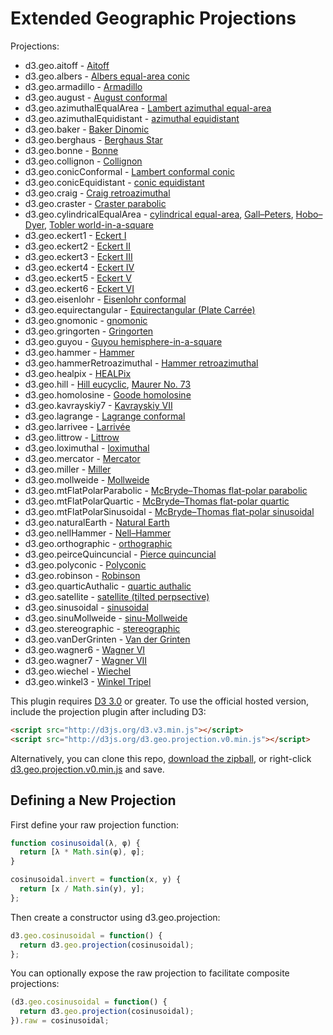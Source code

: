 # Extended Geographic Projections

Projections:

* d3.geo.aitoff - [Aitoff](http://bl.ocks.org/3682698)
* d3.geo.albers - [Albers equal-area conic](http://bl.ocks.org/3734308)
* d3.geo.armadillo - [Armadillo](http://bl.ocks.org/4463127)
* d3.geo.august - [August conformal](http://bl.ocks.org/3797581)
* d3.geo.azimuthalEqualArea - [Lambert azimuthal equal-area](http://bl.ocks.org/3757101)
* d3.geo.azimuthalEquidistant - [azimuthal equidistant](http://bl.ocks.org/3757110)
* d3.geo.baker - [Baker Dinomic](http://bl.ocks.org/4476279)
* d3.geo.berghaus - [Berghaus Star](http://bl.ocks.org/4463049)
* d3.geo.bonne - [Bonne](http://bl.ocks.org/3734313)
* d3.geo.collignon - [Collignon](http://bl.ocks.org/3734316)
* d3.geo.conicConformal - [Lambert conformal conic](http://bl.ocks.org/3734321)
* d3.geo.conicEquidistant - [conic equidistant](http://bl.ocks.org/3734317)
* d3.geo.craig - [Craig retroazimuthal](http://bl.ocks.org/4459466)
* d3.geo.craster - [Craster parabolic](http://bl.ocks.org/4465118)
* d3.geo.cylindricalEqualArea - [cylindrical equal-area](http://bl.ocks.org/3712408), [Gall–Peters](http://bl.ocks.org/3946824), [Hobo–Dyer](http://bl.ocks.org/4476487), [Tobler world-in-a-square](http://bl.ocks.org/4476496)
* d3.geo.eckert1 - [Eckert I](http://bl.ocks.org/3734322)
* d3.geo.eckert2 - [Eckert II](http://bl.ocks.org/3734324)
* d3.geo.eckert3 - [Eckert III](http://bl.ocks.org/3734325)
* d3.geo.eckert4 - [Eckert IV](http://bl.ocks.org/3734327)
* d3.geo.eckert5 - [Eckert V](http://bl.ocks.org/3734328)
* d3.geo.eckert6 - [Eckert VI](http://bl.ocks.org/3734329)
* d3.geo.eisenlohr - [Eisenlohr conformal](http://bl.ocks.org/3797585)
* d3.geo.equirectangular - [Equirectangular (Plate Carrée)](http://bl.ocks.org/3757119)
* d3.geo.gnomonic - [gnomonic](http://bl.ocks.org/3757349)
* d3.geo.gringorten - [Gringorten](http://bl.ocks.org/3796882)
* d3.geo.guyou - [Guyou hemisphere-in-a-square](http://bl.ocks.org/3763867)
* d3.geo.hammer - [Hammer](http://bl.ocks.org/3712397)
* d3.geo.hammerRetroazimuthal - [Hammer retroazimuthal](http://bl.ocks.org/4459130)
* d3.geo.healpix - [HEALPix](http://bl.ocks.org/4463237)
* d3.geo.hill - [Hill eucyclic](http://bl.ocks.org/4479513), [Maurer No. 73](http://bl.ocks.org/4479547)
* d3.geo.homolosine - [Goode homolosine](http://bl.ocks.org/3734330)
* d3.geo.kavrayskiy7 - [Kavrayskiy VII](http://bl.ocks.org/3710082)
* d3.geo.lagrange - [Lagrange conformal](http://bl.ocks.org/3797591)
* d3.geo.larrivee - [Larrivée](http://bl.ocks.org/3719042)
* d3.geo.littrow - [Littrow](http://bl.ocks.org/4459071)
* d3.geo.loximuthal - [loximuthal](http://bl.ocks.org/3867220)
* d3.geo.mercator - [Mercator](http://bl.ocks.org/3757132)
* d3.geo.miller - [Miller](http://bl.ocks.org/3734333)
* d3.geo.mollweide - [Mollweide](http://bl.ocks.org/3734336)
* d3.geo.mtFlatPolarParabolic - [McBryde–Thomas flat-polar parabolic](http://bl.ocks.org/4465130)
* d3.geo.mtFlatPolarQuartic - [McBryde–Thomas flat-polar quartic](http://bl.ocks.org/4465137)
* d3.geo.mtFlatPolarSinusoidal - [McBryde–Thomas flat-polar sinusoidal](http://bl.ocks.org/4465140)
* d3.geo.naturalEarth - [Natural Earth](http://bl.ocks.org/4479477)
* d3.geo.nellHammer - [Nell–Hammer](http://bl.ocks.org/3734342)
* d3.geo.orthographic - [orthographic](http://bl.ocks.org/3757125)
* d3.geo.peirceQuincuncial - [Pierce quincuncial](http://bl.ocks.org/4310087)
* d3.geo.polyconic - [Polyconic](http://bl.ocks.org/3734343)
* d3.geo.robinson - [Robinson](http://bl.ocks.org/3710566)
* d3.geo.quarticAuthalic - [quartic authalic](http://bl.ocks.org/4463175)
* d3.geo.satellite - [satellite (tilted perpsective)](http://bl.ocks.org/3790444)
* d3.geo.sinusoidal - [sinusoidal](http://bl.ocks.org/3712399)
* d3.geo.sinuMollweide - [sinu-Mollweide](http://bl.ocks.org/4319903)
* d3.geo.stereographic - [stereographic](http://bl.ocks.org/3757137)
* d3.geo.vanDerGrinten - [Van der Grinten](http://bl.ocks.org/3796831)
* d3.geo.wagner6 - [Wagner VI](http://bl.ocks.org/3710148)
* d3.geo.wagner7 - [Wagner VII](http://bl.ocks.org/4465109)
* d3.geo.wiechel - [Wiechel](http://bl.ocks.org/4463155)
* d3.geo.winkel3 - [Winkel Tripel](http://bl.ocks.org/3682676)

This plugin requires [D3 3.0](https://github.com/mbostock/d3/wiki/Upgrading-to-3.0) or greater. To use the official hosted version, include the projection plugin after including D3:

```html
<script src="http://d3js.org/d3.v3.min.js"></script>
<script src="http://d3js.org/d3.geo.projection.v0.min.js"></script>
```

Alternatively, you can clone this repo, [download the zipball](http://github.com/d3/d3-plugins/zipball/master), or right-click [d3.geo.projection.v0.min.js](http://d3js.org/d3.geo.projection.v0.min.js) and save.

## Defining a New Projection

First define your raw projection function:

```js
function cosinusoidal(λ, φ) {
  return [λ * Math.sin(φ), φ];
}

cosinusoidal.invert = function(x, y) {
  return [x / Math.sin(y), y];
};
```

Then create a constructor using d3.geo.projection:

```js
d3.geo.cosinusoidal = function() {
  return d3.geo.projection(cosinusoidal);
};
```

You can optionally expose the raw projection to facilitate composite projections:

```js
(d3.geo.cosinusoidal = function() {
  return d3.geo.projection(cosinusoidal);
}).raw = cosinusoidal;
```
